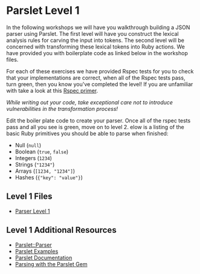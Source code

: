 # Parslet Level 1
In the following workshops we will have you walkthrough building a JSON parser using Parslet. The first level will have you construct the lexical analysis rules for carving the input into tokens. The second level will be concerned with transforming these lexical tokens into Ruby actions. We have provided you with boilerplate code as linked below in the workshop files.

For each of these exercises we have provided Rspec tests for you to check that your implementations are correct, when all of the Rspec tests pass, turn green, then you know you've completed the level! If you are unfamiliar with take a look at
this [Rspec primer](http://blog.davidchelimsky.net/blog/2007/05/14/an-introduction-to-rspec-part-i/).

*While writing out your code, take exceptional care not to introduce vulnerabilities in the transformation process!*

Edit the boiler plate code to create your parser. Once all of the rspec tests pass and all you see is green, move on to level 2.  elow is a listing of the basic Ruby primitives you should be able to parse when finished:

* Null (`null`)
* Boolean (`true`, `false`)
* Integers (`1234`)
* Strings (`"1234"`)
* Arrays (`[1234, "1234"]`)
* Hashes (`{"key": "value"}`)

## Level 1 Files
* [Parser Level 1](https://github.com/trailofbits/rubysec/tree/master/parslet/json1)

## Level 1 Additional Resources

* [Parslet::Parser](http://kschiess.github.io/parslet/parser.html)
* [Parslet Examples](https://github.com/kschiess/parslet/tree/master/example)
* [Parslet Documentation](http://kschiess.github.io/parslet/documentation.html)
* [Parsing with the Parslet Gem](http://www.sitepoint.com/parsing-parslet-gem/)
